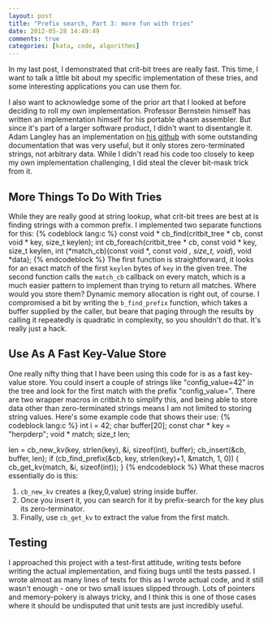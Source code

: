 ```yaml
---
layout: post
title: "Prefix search, Part 3: more fun with tries"
date: 2012-05-28 14:49:49
comments: true
categories: [kata, code, algorithms]
---
```

In my last post, I demonstrated that crit-bit trees are really fast. This time,
I want to talk a little bit about my specific implementation of these tries, and
some interesting applications you can use them for.

<!-- more -->
I also want to acknowledge some of the prior art that I looked at before
deciding to roll my own implementation. Professor Bernstein himself has written
an implementation himself for his portable qhasm assembler. But since it's part
of a larger software product, I didn't want to disentangle it. Adam Langley has
an implementation on [his github](https://github.com/agl/critbit) with
some outstanding documentation that was very useful, but it only stores
zero-terminated strings, not arbitrary data. While I didn't read his code too
closely to keep my own implementation challenging, I did steal the clever
bit-mask trick from it.

## More Things To Do With Tries

While they are really good at string lookup, what crit-bit trees are best at is
finding strings with a common prefix. I implemented two separate functions for
this:
{% codeblock lang:c %}
const void * cb_find(critbit_tree * cb, const void * key, size_t keylen);
int cb_foreach(critbit_tree * cb, const void * key, size_t keylen,
    int (*match_cb)(const void *, const void *, size_t, void*), void *data);
{% endcodeblock %}
The first function is straightforward, it looks for an exact match of the first
`keylen` bytes of `key` in the given tree. The second function
calls the `match_cb` callback on every match, which is a much easier
pattern to implement than trying to return all matches. Where would you store
them? Dynamic memory allocation is right out, of course. I compromised a bit by
writing the `b_find_prefix` function, which takes a buffer supplied by
the caller, but beare that paging through the results by calling it repeatedly
is quadratic in complexity, so you shouldn't do that. It's really just a hack.

## Use As A Fast Key-Value Store

One really nifty thing that I have been using this code for is as a fast
key-value store. You could insert a couple of strings like "config_value=42" in
the tree and look for the first match with the prefix "config_value=". There are
two wrapper macros in critbit.h to simplify this, and being able to store data
other than zero-terminated strings means I am not limited to storing string
values. Here's some example code that shows their use:
{% codeblock lang:c %}
int i = 42;
char buffer[20];
const char * key = "herpderp";
void * match;
size_t len;

len = cb_new_kv(key, strlen(key), &i, sizeof(int), buffer);
cb_insert(&cb, buffer, len);
if (cb_find_prefix(&cb, key, strlen(key)+1, &match, 1, 0)) {
    cb_get_kv(match, &i, sizeof(int));
}
{% endcodeblock %}
What these macros essentially do is this:

1. `cb_new_kv` creates a (key,0,value) string inside buffer.
2. Once you insert it, you can search for it by prefix-search for the key plus its zero-terminator.
3. Finally, use `cb_get_kv` to extract the value from the first match.

## Testing

I approached this project with a test-first attitude, writing tests before
writing the actual implementation, and fixing bugs until the tests passed. I
wrote almost as many lines of tests for this as I wrote actual code, and it
still wasn't enough - one or two small issues slipped through. Lots of pointers
and memory-pokery is always tricky, and I think this is one of those cases where
it should be undisputed that unit tests are just incredibly useful.

